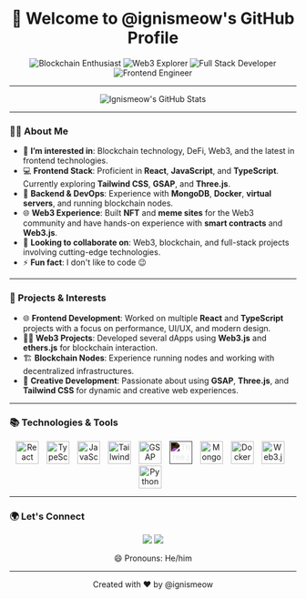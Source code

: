 <h1 align="center">👋 Welcome to @ignismeow's GitHub Profile</h1>

<p align="center">
  <img src="https://img.shields.io/badge/-Blockchain%20Enthusiast-blueviolet?style=for-the-badge" alt="Blockchain Enthusiast"/>
  <img src="https://img.shields.io/badge/-Web3%20Explorer-orange?style=for-the-badge" alt="Web3 Explorer"/>
  <img src="https://img.shields.io/badge/-Full%20Stack%20Developer-green?style=for-the-badge" alt="Full Stack Developer"/>
  <img src="https://img.shields.io/badge/-Frontend%20Engineer-ff69b4?style=for-the-badge" alt="Frontend Engineer"/>
</p>

---

<p align="center">
  <img src="https://github-readme-stats.vercel.app/api?username=ignismeow&show_icons=true&theme=radical" alt="Ignismeow's GitHub Stats"/>
</p>

---

### 🙋‍♂️ About Me
- 👀 **I’m interested in**: Blockchain technology, DeFi, Web3, and the latest in frontend technologies.
- 💻 **Frontend Stack**: Proficient in **React**, **JavaScript**, and **TypeScript**. Currently exploring **Tailwind CSS**, **GSAP**, and **Three.js**.
- 🌱 **Backend & DevOps**: Experience with **MongoDB**, **Docker**, **virtual servers**, and running blockchain nodes.
- 🌐 **Web3 Experience**: Built **NFT** and **meme sites** for the Web3 community and have hands-on experience with **smart contracts** and **Web3.js**.
- 💼 **Looking to collaborate on**: Web3, blockchain, and full-stack projects involving cutting-edge technologies.
- ⚡ **Fun fact**: I don't like to code 😉

---

### 🚀 Projects & Interests
- 🌐 **Frontend Development**: Worked on multiple **React** and **TypeScript** projects with a focus on performance, UI/UX, and modern design.
- 🧑‍💻 **Web3 Projects**: Developed several dApps using **Web3.js** and **ethers.js** for blockchain interaction.
- 🏗️ **Blockchain Nodes**: Experience running nodes and working with decentralized infrastructures.
- 🎨 **Creative Development**: Passionate about using **GSAP**, **Three.js**, and **Tailwind CSS** for dynamic and creative web experiences.

---

### 📚 Technologies & Tools
<p align="center">
  <img src="https://cdn.jsdelivr.net/gh/devicons/devicon/icons/react/react-original.svg" alt="React" width="40" height="40" style="margin-right: 10px;"/>
  <img src="https://cdn.jsdelivr.net/gh/devicons/devicon/icons/typescript/typescript-original.svg" alt="TypeScript" width="40" height="40" style="margin-right: 10px;"/>
  <img src="https://cdn.jsdelivr.net/gh/devicons/devicon/icons/javascript/javascript-original.svg" alt="JavaScript" width="40" height="40" style="margin-right: 10px;"/>
  <img src="https://img.icons8.com/color/48/000000/tailwindcss.png" alt="Tailwind CSS" width="40" height="40" style="margin-right: 10px;"/>
  <img src="[https://greensock.com/uploads/monthly_2020_09/greensock-logo.svg.45d2b47a38b5cb121fe03d34bfe01437.svg](https://cdn.worldvectorlogo.com/logos/gsap-greensock.svg)" alt="GSAP" width="40" height="40" style="margin-right: 10px;"/>
  <img src="https://cdn.jsdelivr.net/gh/devicons/devicon/icons/threejs/threejs-original-wordmark.svg" alt="Three.js" width="40" height="40" style="filter: invert(100%); margin-right: 10px;"/>
  <img src="https://cdn.jsdelivr.net/gh/devicons/devicon/icons/mongodb/mongodb-original.svg" alt="MongoDB" width="40" height="40" style="margin-right: 10px;"/>
  <img src="https://cdn.jsdelivr.net/gh/devicons/devicon/icons/docker/docker-original.svg" alt="Docker" width="40" height="40" style="margin-right: 10px;"/>
  <img src="https://cryptologos.cc/logos/ethereum-eth-logo.svg?v=024" alt="Web3.js" width="40" height="40" style="margin-right: 10px;"/>
  <img src="https://cdn.jsdelivr.net/gh/devicons/devicon/icons/python/python-original.svg" alt="Python" width="40" height="40" style="margin-right: 10px;"/>
</p>



---

### 🌍 Let's Connect
<p align="center">
  <a href="https://x.com/IgnisMeow"><img src="https://img.shields.io/badge/X-@IgnisMeow-blue?style=for-the-badge&logo=x"/></a>
  <a href="mailto:ignismeowofficial@gmail.com"><img src="https://img.shields.io/badge/Email-ignismeow@example.com-red?style=for-the-badge&logo=gmail"/></a>
</p>

<p align="center">😄 Pronouns: He/him</p>

---

<p align="center">Created with ❤️ by @ignismeow</p>
